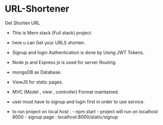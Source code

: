 # URL-Shortener
Get Shorten URL 


- This is Mern stack (Full stack) project.

- here u can Get your URLS shorten.

- Signup and login Authentication is done by Using JWT Tokens.

- Node js and Express js is used for server Routing.

- mongoDB as Database.

- ViewJS for static pages.

- MVC (Model , view , controller) Format maintained.

- user must have to signup and login first in order to use service.

- to run project on local host :
                                  - npm start
                                  - project will run on localhost 8000
                                  - signup page : localhost:8000/static/signup
